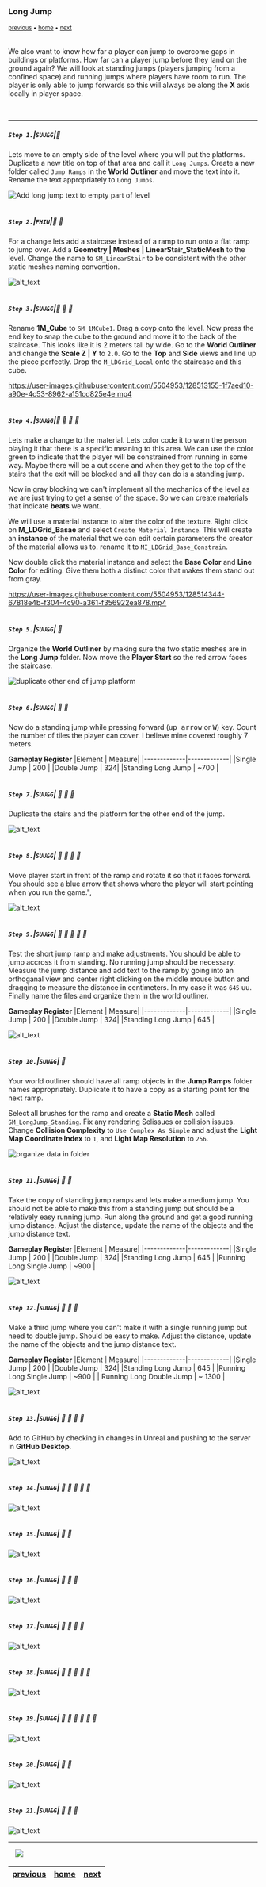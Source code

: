 <img src="https://via.placeholder.com/1000x4/45D7CA/45D7CA" alt="drawing" height="4px"/>

### Long Jump

<sub>[previous](../gameplay-scale/README.md#user-content-gameplay--scale-register) • [home](../README.md#user-content-ue4-intro-to-level-design) • [next](../moving-platform/README.md#user-content-moving-platform)</sub>

<img src="https://via.placeholder.com/1000x4/45D7CA/45D7CA" alt="drawing" height="4px"/>

We also want to know how far a player can jump to overcome gaps in buildings or platforms.  How far can a player jump before they land on the ground again? We will look at standing jumps (players jumping from a confined space) and running jumps where players have room to run.  The player is only able to jump forwards so this will always be along the **X** axis locally in player space.

<br>

---


##### `Step 1.`\|`SUU&G`|:small_blue_diamond:

Lets move to an empty side of the level where you will put the platforms. Duplicate a new title on top of that area and call it `Long Jumps`. Create a new folder called `Jump Ramps` in the **World Outliner** and move the text into it. Rename the text appropriately to `Long Jumps`.

![Add long jump text to empty part of level](images/LongJumpText.jpg)

<img src="https://via.placeholder.com/500x2/45D7CA/45D7CA" alt="drawing" height="2px" alt = ""/>

##### `Step 2.`\|`FHIU`|:small_blue_diamond: :small_blue_diamond: 

For a change lets add a staircase instead of a ramp to run onto a flat ramp to jump over.  Add a **Geometry | Meshes | LinearStair_StaticMesh** to the level. Change the name to `SM_LinearStair` to be consistent with the other static meshes naming convention.

![alt_text](images/AddREnameStaritcase.jpg)

<img src="https://via.placeholder.com/500x2/45D7CA/45D7CA" alt="drawing" height="2px" alt = ""/>

##### `Step 3.`\|`SUU&G`|:small_blue_diamond: :small_blue_diamond: :small_blue_diamond:

Rename **1M_Cube** to `SM_1MCube1`. Drag a coyp onto the level.  Now press the <kbd>end</kbd> key to snap the cube to the ground and move it to the back of the staircase.  This looks like it is 2 meters tall by wide.  Go to the **World Outliner** and change the **Scale Z | Y** to `2.0`.  Go to the **Top** and **Side** views and line up the piece perfectly.  Drop the `M_LDGrid_Local` onto the staircase and this cube.  

https://user-images.githubusercontent.com/5504953/128513155-1f7aed10-a90e-4c53-8962-a151cd825e4e.mp4

<img src="https://via.placeholder.com/500x2/45D7CA/45D7CA" alt="drawing" height="2px" alt = ""/>

##### `Step 4.`\|`SUU&G`|:small_blue_diamond: :small_blue_diamond: :small_blue_diamond: :small_blue_diamond:
Lets make a change to the material. Lets color code it to warn the person playing it that there is a specific meaning to this area.  We can use the color green to indicate that the player will be constrained from running in some way.  Maybe there will be a cut scene and when they get to the top of the stairs that the exit will be blocked and all they can do is a standing jump.

Now in gray blocking we can't implement all the mechanics of the level as we are just trying to get a sense of the space.  So we can create materials that indicate **beats** we want.

We will use a material instance to alter the color of the texture.  Right click on **M_LDGrid_Basae** and select `Create Material Instance`.  This will create an **instance** of the material that we can edit certain parameters the creator of the material allows us to. rename it to `MI_LDGrid_Base_Constrain`.

Now double click the material instance and select the **Base Color** and **Line Color** for editing.  Give them both a distinct color that makes them stand out from gray.

https://user-images.githubusercontent.com/5504953/128514344-67818e4b-f304-4c90-a361-f356922ea878.mp4

<img src="https://via.placeholder.com/500x2/45D7CA/45D7CA" alt="drawing" height="2px" alt = ""/>

##### `Step 5.`\|`SUU&G`| :small_orange_diamond:

Organize the **World Outliner** by making sure the two static meshes are in the **Long Jump** folder. Now move the **Player Start** so the red arrow faces the staircase.

![duplicate other end of jump platform](images/OrganizeFinder.jpg)

<img src="https://via.placeholder.com/500x2/45D7CA/45D7CA" alt="drawing" height="2px" alt = ""/>

##### `Step 6.`\|`SUU&G`| :small_orange_diamond: :small_blue_diamond:

Now do a standing jump while pressing forward (<kbd>up arrow</kbd> or <kbd>W</kbd>) key.  Count the number of tiles the player can cover. I believe mine covered roughly 7 meters.

**Gameplay Register**
|Element | Measure|
|-------------|-------------|
|Single Jump | 200 |
|Double Jump | 324|
|Standing Long Jump | ~700 | 



<img src="https://via.placeholder.com/500x2/45D7CA/45D7CA" alt="drawing" height="2px" alt = ""/>

##### `Step 7.`\|`SUU&G`| :small_orange_diamond: :small_blue_diamond: :small_blue_diamond:

Duplicate the stairs and the platform for the other end of the jump.



![alt_text](images/.jpg)

<img src="https://via.placeholder.com/500x2/45D7CA/45D7CA" alt="drawing" height="2px" alt = ""/>

##### `Step 8.`\|`SUU&G`| :small_orange_diamond: :small_blue_diamond: :small_blue_diamond: :small_blue_diamond:

Move player start in front of the ramp and rotate it so that it faces forward.  You should see a blue arrow that shows where the player will start pointing when you run the game.",

![alt_text](images/.jpg)

<img src="https://via.placeholder.com/500x2/45D7CA/45D7CA" alt="drawing" height="2px" alt = ""/>

##### `Step 9.`\|`SUU&G`| :small_orange_diamond: :small_blue_diamond: :small_blue_diamond: :small_blue_diamond: :small_blue_diamond:

Test the short jump ramp and make adjustments.  You should be able to jump accross it from standing.  No running jump should be necessary.  Measure the jump distance and add text to the ramp by going into an orthoganal view and center right clicking on the middle mouse button and dragging to measure the distance in centimeters.  In my case it was `645` uu.  Finally name the files and organize them in the world outliner.

**Gameplay Register**
|Element | Measure|
|-------------|-------------|
|Single Jump | 200 |
|Double Jump | 324|
|Standing Long Jump | 645 | 

![alt_text](images/.jpg)

<img src="https://via.placeholder.com/500x2/45D7CA/45D7CA" alt="drawing" height="2px" alt = ""/>

##### `Step 10.`\|`SUU&G`| :large_blue_diamond:


Your world outliner should have all ramp objects in the **Jump Ramps** folder names appropriately. Duplicate it to have a copy as a starting point for the next ramp.

Select all brushes for the ramp and create a **Static Mesh** called `SM_LongJump_Standing`. Fix any rendering Selissues or collision issues. Change **Collision Complexity** to `Use Complex As Simple` and adjust the **Light Map Coordinate Index** to `1`, and **Light Map Resolution** to `256`.

![organize data in folder](images/.jpg)

<img src="https://via.placeholder.com/500x2/45D7CA/45D7CA" alt="drawing" height="2px" alt = ""/>

##### `Step 11.`\|`SUU&G`| :large_blue_diamond: :small_blue_diamond: 

Take the copy of standing jump ramps and lets make a medium jump.  You should not be able to make this from a standing jump but should be a relatively easy running jump.  Run along the ground and get a good running jump distance. Adjust the distance, update the name of the objects and the jump distance text.

**Gameplay Register**
|Element | Measure|
|-------------|-------------|
|Single Jump | 200 |
|Double Jump | 324|
|Standing Long Jump | 645 | 
|Running Long Single Jump | ~900 |

![alt_text](images/.jpg)

<img src="https://via.placeholder.com/500x2/45D7CA/45D7CA" alt="drawing" height="2px" alt = ""/>


##### `Step 12.`\|`SUU&G`| :large_blue_diamond: :small_blue_diamond: :small_blue_diamond: 

Make a third jump where you can't make it with a single running jump but need to double jump.  Should be easy to make. Adjust the distance, update the name of the objects and the jump distance text.

**Gameplay Register**
|Element | Measure|
|-------------|-------------|
|Single Jump | 200 |
|Double Jump | 324|
|Standing Long Jump | 645 | 
|Running Long Single Jump | ~900 |
| Running Long Double Jump | ~ 1300 | 

![alt_text](images/.jpg)

<img src="https://via.placeholder.com/500x2/45D7CA/45D7CA" alt="drawing" height="2px" alt = ""/>

##### `Step 13.`\|`SUU&G`| :large_blue_diamond: :small_blue_diamond: :small_blue_diamond:  :small_blue_diamond: 

Add to GitHub by checking in changes in Unreal and pushing to the server in **GitHub Desktop**.

![alt_text](images/.jpg)

<img src="https://via.placeholder.com/500x2/45D7CA/45D7CA" alt="drawing" height="2px" alt = ""/>

##### `Step 14.`\|`SUU&G`| :large_blue_diamond: :small_blue_diamond: :small_blue_diamond: :small_blue_diamond:  :small_blue_diamond: 

![alt_text](images/.jpg)

<img src="https://via.placeholder.com/500x2/45D7CA/45D7CA" alt="drawing" height="2px" alt = ""/>

##### `Step 15.`\|`SUU&G`| :large_blue_diamond: :small_orange_diamond: 

![alt_text](images/.jpg)

<img src="https://via.placeholder.com/500x2/45D7CA/45D7CA" alt="drawing" height="2px" alt = ""/>

##### `Step 16.`\|`SUU&G`| :large_blue_diamond: :small_orange_diamond:   :small_blue_diamond: 

![alt_text](images/.jpg)

<img src="https://via.placeholder.com/500x2/45D7CA/45D7CA" alt="drawing" height="2px" alt = ""/>

##### `Step 17.`\|`SUU&G`| :large_blue_diamond: :small_orange_diamond: :small_blue_diamond: :small_blue_diamond:

![alt_text](images/.jpg)

<img src="https://via.placeholder.com/500x2/45D7CA/45D7CA" alt="drawing" height="2px" alt = ""/>

##### `Step 18.`\|`SUU&G`| :large_blue_diamond: :small_orange_diamond: :small_blue_diamond: :small_blue_diamond: :small_blue_diamond:

![alt_text](images/.jpg)

<img src="https://via.placeholder.com/500x2/45D7CA/45D7CA" alt="drawing" height="2px" alt = ""/>

##### `Step 19.`\|`SUU&G`| :large_blue_diamond: :small_orange_diamond: :small_blue_diamond: :small_blue_diamond: :small_blue_diamond: :small_blue_diamond:

![alt_text](images/.jpg)

<img src="https://via.placeholder.com/500x2/45D7CA/45D7CA" alt="drawing" height="2px" alt = ""/>

##### `Step 20.`\|`SUU&G`| :large_blue_diamond: :large_blue_diamond:

![alt_text](images/.jpg)

<img src="https://via.placeholder.com/500x2/45D7CA/45D7CA" alt="drawing" height="2px" alt = ""/>

##### `Step 21.`\|`SUU&G`| :large_blue_diamond: :large_blue_diamond: :small_blue_diamond:

![alt_text](images/.jpg)

___

<img src="https://via.placeholder.com/500x2/45D7CA/45D7CA" alt="drawing" height="2px" alt = ""/>

<img src="https://via.placeholder.com/1000x4/dba81a/dba81a" alt="drawing" height="4px" alt = ""/>

<img src="https://via.placeholder.com/1000x100/45D7CA/000000/?text=Next Up - Moving Platform">

<img src="https://via.placeholder.com/1000x4/dba81a/dba81a" alt="drawing" height="4px" alt = ""/>

| [previous](../gameplay-scale/README.md#user-content-gameplay--scale-register)| [home](../README.md#user-content-ue4-intro-to-level-design) | [next](../moving-platform/README.md#user-content-moving-platform)|
|---|---|---|
